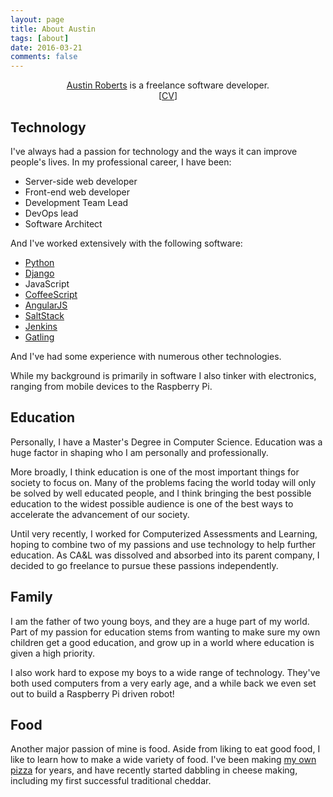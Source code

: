 ```yaml
---
layout: page
title: About Austin
tags: [about]
date: 2016-03-21
comments: false
---
```


<center><a href="/">Austin Roberts</a> is a freelance software developer. <br/>[<a href="/assets/resume.pdf">CV</a>]</center>

## Technology

I've always had a passion for technology and the ways it can improve people's lives. In my professional career, I have been:

* Server-side web developer
* Front-end web developer
* Development Team Lead
* DevOps lead
* Software Architect

And I've worked extensively with the following software:

* [Python](https://www.python.org/)
* [Django](https://www.djangoproject.com/)
* JavaScript
* [CoffeeScript](http://coffeescript.org/)
* [AngularJS](https://angularjs.org/)
* [SaltStack](https://saltstack.com/)
* [Jenkins](https://jenkins.io/)
* [Gatling](http://gatling.io/)

And I've had some experience with numerous other technologies.

While my background is primarily in software I also tinker with electronics,
ranging from mobile devices to the Raspberry Pi.

## Education

Personally, I have a Master's Degree in Computer Science. Education was a huge
factor in shaping who I am personally and professionally.

More broadly, I think education is one of the most important things for society
to focus on. Many of the problems facing the world today will only be solved by
well educated people, and I think bringing the best possible education to the
widest possible audience is one of the best ways to accelerate the advancement
of our society.

Until very recently, I worked for Computerized Assessments and Learning, hoping
to combine two of my passions and use technology to help further education. As
CA&L was dissolved and absorbed into its parent company, I decided to go
freelance to pursue these passions independently.

## Family

I am the father of two young boys, and they are a huge part of my world. Part
of my passion for education stems from wanting to make sure my own children get
a good education, and grow up in a world where education is given a high
priority.

I also work hard to expose my boys to a wide range of technology. They've both
used computers from a very early age, and a while back we even set out to build
a Raspberry Pi driven robot!

## Food

Another major passion of mine is food. Aside from liking to eat good food, I
like to learn how to make a wide variety of food. I've been making [my own pizza](http://scratch.ausiv.com/recipe/pizza/2015/06/26/austins-signature-pizza.html)
for years, and have recently started dabbling in cheese making, including my
first successful traditional cheddar.
